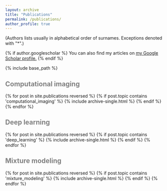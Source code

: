 ```yaml
---
layout: archive
title: "Publications"
permalink: /publications/
author_profile: true
---
```

(Authors lists usually in alphabetical order of surnames. Exceptions denoted with "*".)

{% if author.googlescholar %}
  You can also find my articles on <u><a href="{{author.googlescholar}}">my Google Scholar profile</a>.</u>
{% endif %}

{% include base_path %}

<span style='color:grey'>Computational imaging</span>
-------------------------------------------------------------------------

{% for post in site.publications reversed %}
  {% if post.topic contains 'computational_imaging' %}
    {% include archive-single.html %}
  {% endif %}
{% endfor %}

<span style='color:grey'>Deep learning</span>
-------------------------------------------------------------------------

{% for post in site.publications reversed %}
  {% if post.topic contains 'deep_learning' %}
    {% include archive-single.html %}
  {% endif %}
{% endfor %}

<span style='color:grey'>Mixture modeling</span>
-------------------------------------------------------------------------

{% for post in site.publications reversed %}
  {% if post.topic contains 'mixture_modeling' %}
    {% include archive-single.html %}
  {% endif %}
{% endfor %}
